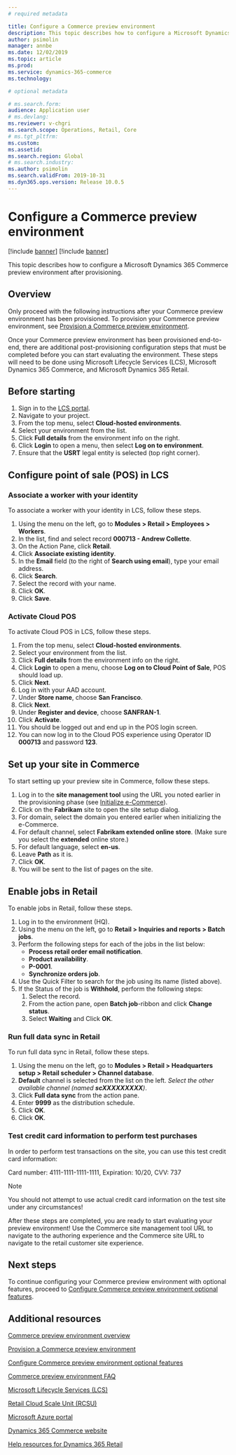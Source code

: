 ```yaml
---
# required metadata

title: Configure a Commerce preview environment
description: This topic describes how to configure a Microsoft Dynamics 365 Commerce preview environment after provisioning.
author: psimolin
manager: annbe
ms.date: 12/02/2019
ms.topic: article
ms.prod: 
ms.service: dynamics-365-commerce
ms.technology: 

# optional metadata

# ms.search.form: 
audience: Application user
# ms.devlang: 
ms.reviewer: v-chgri
ms.search.scope: Operations, Retail, Core
# ms.tgt_pltfrm: 
ms.custom: 
ms.assetid: 
ms.search.region: Global
# ms.search.industry: 
ms.author: psimolin
ms.search.validFrom: 2019-10-31
ms.dyn365.ops.version: Release 10.0.5
---
```


# Configure a Commerce preview environment

[!include [banner](includes/preview-banner.md)]
[!include [banner](includes/banner.md)]

This topic describes how to configure a Microsoft Dynamics 365 Commerce preview environment after provisioning.

## Overview

Only proceed with the following instructions after your Commerce preview environment has been provisioned. To provision your Commerce preview environment, see [Provision a Commerce preview environment](provisioning-guide.md).

Once your Commerce preview environment has been provisioned end-to-end, there are additional post-provisioning configuration steps that must be completed before you can start evaluating the environment. These steps will need to be done using Microsoft Lifecycle Services (LCS), Microsoft Dynamics 365 Commerce, and Microsoft Dynamics 365 Retail.

## Before starting

1. Sign in to the [LCS portal](https://lcs.dynamics.com).
1. Navigate to your project.
1. From the top menu, select **Cloud-hosted environments**.
1. Select your environment from the list.
1. Click **Full details** from the environment info on the right.
1. Click **Login** to open a menu, then select **Log on to environment**.
1. Ensure that the **USRT** legal entity is selected (top right corner).

## Configure point of sale (POS) in LCS

### Associate a worker with your identity

To associate a worker with your identity in LCS, follow these steps.

1. Using the menu on the left, go to **Modules > Retail > Employees > Workers**.
1. In the list, find and select record **000713 - Andrew Collette**.
1. On the Action Pane, click **Retail**.
1. Click **Associate existing identity**.
1. In the **Email** field (to the right of **Search using email**), type your email address.
1. Click **Search**.
1. Select the record with your name.
1. Click **OK**.
1. Click **Save**.

### Activate Cloud POS

To activate Cloud POS in LCS, follow these steps.

1. From the top menu, select **Cloud-hosted environments**.
1. Select your environment from the list.
1. Click **Full details** from the environment info on the right.
1. Click **Login** to open a menu, choose **Log on to Cloud Point of Sale**, POS should load up.
1. Click **Next**.
1. Log in with your AAD account.
1. Under **Store name**, choose **San Francisco**.
1. Click **Next**.
1. Under **Register and device**, choose **SANFRAN-1**.
1. Click **Activate**.
1. You should be logged out and end up in the POS login screen.
1. You can now log in to the Cloud POS experience using Operator ID **000713** and password **123**.

## Set up your site in Commerce

To start setting up your preview site in Commerce, follow these steps.

1. Log in to the **site management tool** using the URL you noted earlier in the provisioning phase (see [Initialize e-Commerce](provisioning-guide.md#initialize-e-commerce)).
1. Click on the **Fabrikam** site to open the site setup dialog.
1. For domain, select the domain you entered earlier when initializing the e-Commerce.
1. For default channel, select **Fabrikam extended online store**. (Make sure you select the **extended** online store.)
1. For default language, select **en-us**.
1. Leave **Path** as it is.
1. Click **OK**.
1. You will be sent to the list of pages on the site.

## Enable jobs in Retail

To enable jobs in Retail, follow these steps.

1. Log in to the environment (HQ).
1. Using the menu on the left, go to **Retail > Inquiries and reports > Batch jobs**.
1. Perform the following steps for each of the jobs in the list below:
	* **Process retail order email notification**.
	* **Product availability**.
	* **P-0001**.
	* **Synchronize orders job**.
1. Use the Quick Filter to search for the job using its name (listed above).
1. If the Status of the job is **Withhold**, perform the following steps:
	1. Select the record.
	1. From the action pane, open **Batch job**-ribbon and click **Change status**.
	1. Select **Waiting** and Click **OK**.
	
### Run full data sync in Retail

To run full data sync in Retail, follow these steps.

1. Using the menu on the left, go to **Modules > Retail > Headquarters setup > Retail scheduler > Channel database**.
1. **Default** channel is selected from the list on the left. *Select the other available channel (named **scXXXXXXXXX**)*.
1. Click **Full data sync** from the action pane.
1. Enter **9999** as the distribution schedule.
1. Click **OK**.
1. Click **OK**.

### Test credit card information to perform test purchases

In order to perform test transactions on the site, you can use this test credit card information:

Card number: 4111-1111-1111-1111, Expiration: 10/20, CVV: 737

> [!NOTE]
> You should not attempt to use actual credit card information on the test site under any circumstances!

After these steps are completed, you are ready to start evaluating your preview environment! Use the Commerce site management tool URL to navigate to the authoring experience and the Commerce site URL to navigate to the retail customer site experience.

## Next steps

To continue configuring your Commerce preview environment with optional features, proceed to [Configure Commerce preview environment optional features](cpe-optional-features.md).

## Additional resources

[Commerce preview environment overview](cpe-overview.md)

[Provision a Commerce preview environment](provisioning-guide.md)

[Configure Commerce preview environment optional features](cpe-optional-features.md)

[Commerce preview environment FAQ](cpe-faq.md)

[Microsoft Lifecycle Services (LCS)](https://docs.microsoft.com/en-us/dynamics365/unified-operations/dev-itpro/lifecycle-services/lcs-user-guide)

[Retail Cloud Scale Unit (RCSU)](https://docs.microsoft.com/en-us/business-applications-release-notes/october18/dynamics365-retail/retail-cloud-scale-unit)

[Microsoft Azure portal](https://azure.microsoft.com/en-us/features/azure-portal)

[Dynamics 365 Commerce website](https://aka.ms/Dynamics365CommerceWebsite)

[Help resources for Dynamics 365 Retail](../retail/index.md)

